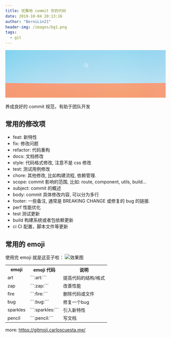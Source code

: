 ```yaml
---
title: 优雅地 commit 你的代码
date: 2019-10-04 20:13:16
author: "BerniLin21"
header-img: /images/bg1.png
tags:
  - git
---
```


![img](/images/bg1.png)

养成良好的 commit 规范，有助于团队开发

<!-- more -->

## 常用的修改项

- feat: 新特性
- fix: 修改问题
- refactor: 代码重构
- docs: 文档修改
- style: 代码格式修改, 注意不是 css 修改
- test: 测试用例修改
- chore: 其他修改, 比如构建流程, 依赖管理.
- scope: commit 影响的范围, 比如: route, component, utils, build...
- subject: commit 的概述
- body: commit 具体修改内容, 可以分为多行
- footer: 一些备注, 通常是 BREAKING CHANGE 或修复的 bug 的链接.
- perf 性能优化
- test 测试更新
- build 构建系统或者包依赖更新
- ci CI 配置，脚本文件等更新

## 常用的 emoji

使用完 emoji 就是这亚子啦：
![效果图](/images/git.png)

<table><tr><th>emoji</th><th>emoji 代码</th><th>说明</th></tr><tr><td>art</td><td>```:art:```</td><td>提高代码的结构/格式</td></tr><tr><td>zap</td><td>```:zap:```</td><td>改善性能</td></tr><tr><td>fire</td><td>```:fire:```</td><td>删除代码或文件</td></tr><tr><td>bug</td><td>```:bug:```</td><td>修复一个bug</td></tr><tr><td>sparkles</td><td>```:sparkles:```</td><td>引入新特性</td></tr><tr><td>pencil</td><td>```:pencil:```</td><td>写文档</td></tr></table>

more: https://gitmoji.carloscuesta.me/
